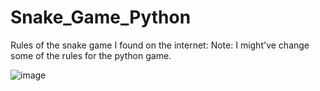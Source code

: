 # Snake_Game_Python

 Rules of the snake game I found on the internet:
 Note: I might've change some of the rules for the python game.
 
![image](https://github.com/WCARL12/Snake_Game_Python/assets/139624156/162307f0-6f98-4b2b-b3e6-e11f72415b15)
